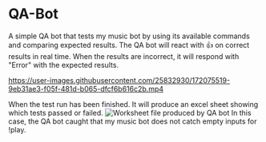 # QA-Bot
A simple QA bot that tests my music bot by using its available commands and comparing expected results. 
The QA bot will react with 👍 on correct results in real time. When the results are incorrect, it will respond with "Error" with the expected results.

https://user-images.githubusercontent.com/25832930/172075519-9eb31ae3-f05f-481d-b065-dfcf6b616c2b.mp4

When the test run has been finished. It will produce an excel sheet showing which tests passed or failed.
![Worksheet file produced by QA bot](https://i.imgur.com/Yswzsiv.png)
In this case, the QA bot caught that my music bot does not catch empty inputs for !play.
